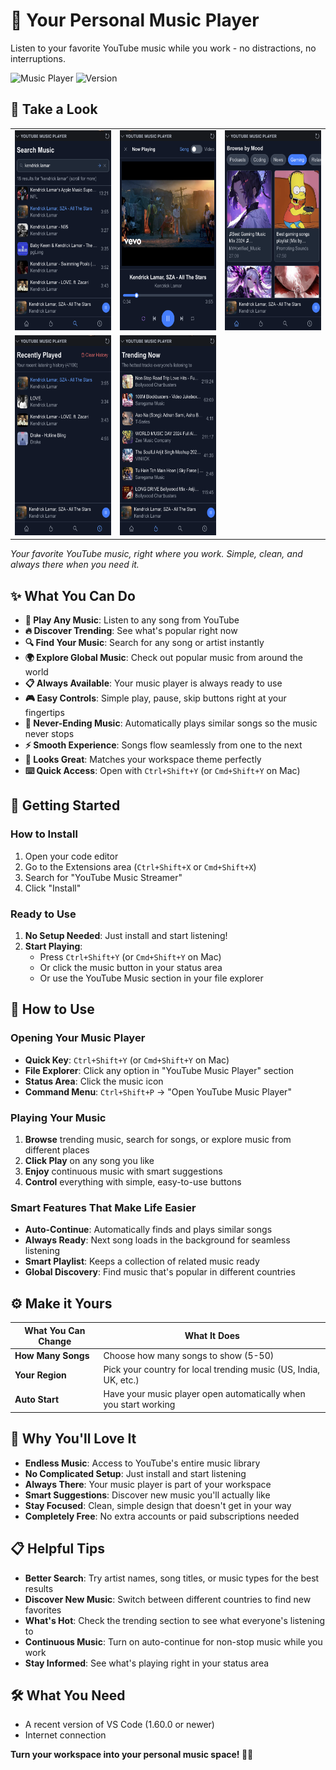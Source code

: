 # 🎵 Your Personal Music Player

Listen to your favorite YouTube music while you work - no distractions, no interruptions.

![Music Player](https://img.shields.io/badge/Music-Player-blue.svg)
![Version](https://img.shields.io/badge/version-1.0.3-green.svg)

## 📸 Take a Look

<table>
  <tr>
    <td align="center">
      <img src="https://raw.githubusercontent.com/pranoy1994/youtube-music-vscode/refs/heads/main/docs/Screenshot-1.png" alt="Main Music Player Interface" width="" height="320">
    </td>
    <td align="center">
      <img src="https://raw.githubusercontent.com/pranoy1994/youtube-music-vscode/refs/heads/main/docs/Screenshot-2.png" alt="Trending Music Section" width="" height="320">
    </td>
    <td align="center">
      <img src="https://raw.githubusercontent.com/pranoy1994/youtube-music-vscode/refs/heads/main/docs/Screenshot-3.png" alt="Music Search Feature" width="" height="320">
    </td>
  </tr>
  <tr>
    <td align="center">
      <img src="https://raw.githubusercontent.com/pranoy1994/youtube-music-vscode/refs/heads/main/docs/Screenshot-4.png" alt="Music Player Controls" width="" height="320">
    </td>
    <td align="center">
      <img src="https://raw.githubusercontent.com/pranoy1994/youtube-music-vscode/refs/heads/main/docs/Screenshot-5.png" alt="Complete Music Player Experience" width="" height="320">
    </td>
    <td align="center">
      <!-- Empty cell for balanced grid -->
    </td>
  </tr>
</table>

*Your favorite YouTube music, right where you work. Simple, clean, and always there when you need it.*

## ✨ What You Can Do

- **🎵 Play Any Music**: Listen to any song from YouTube 
- **🔥 Discover Trending**: See what's popular right now
- **🔍 Find Your Music**: Search for any song or artist instantly
- **🌍 Explore Global Music**: Check out popular music from around the world
- **📋 Always Available**: Your music player is always ready to use
- **🎮 Easy Controls**: Simple play, pause, skip buttons right at your fingertips
- **🔄 Never-Ending Music**: Automatically plays similar songs so the music never stops
- **⚡ Smooth Experience**: Songs flow seamlessly from one to the next
- **🎨 Looks Great**: Matches your workspace theme perfectly
- **⌨️ Quick Access**: Open with `Ctrl+Shift+Y` (or `Cmd+Shift+Y` on Mac)

## 🚀 Getting Started

### How to Install

1. Open your code editor
2. Go to the Extensions area (`Ctrl+Shift+X` or `Cmd+Shift+X`)
3. Search for "YouTube Music Streamer"
4. Click "Install"

### Ready to Use

1. **No Setup Needed**: Just install and start listening!
2. **Start Playing**:
   - Press `Ctrl+Shift+Y` (or `Cmd+Shift+Y` on Mac)
   - Or click the music button in your status area
   - Or use the YouTube Music section in your file explorer

## 🎯 How to Use

### Opening Your Music Player

- **Quick Key**: `Ctrl+Shift+Y` (or `Cmd+Shift+Y` on Mac)
- **File Explorer**: Click any option in "YouTube Music Player" section
- **Status Area**: Click the music icon
- **Command Menu**: `Ctrl+Shift+P` → "Open YouTube Music Player"

### Playing Your Music

1. **Browse** trending music, search for songs, or explore music from different places
2. **Click Play** on any song you like
3. **Enjoy** continuous music with smart suggestions
4. **Control** everything with simple, easy-to-use buttons

### Smart Features That Make Life Easier

- **Auto-Continue**: Automatically finds and plays similar songs
- **Always Ready**: Next song loads in the background for seamless listening
- **Smart Playlist**: Keeps a collection of related music ready
- **Global Discovery**: Find music that's popular in different countries

## ⚙️ Make it Yours

| What You Can Change | What It Does |
|---------------------|--------------|
| **How Many Songs** | Choose how many songs to show (5-50) |
| **Your Region** | Pick your country for local trending music (US, India, UK, etc.) |
| **Auto Start** | Have your music player open automatically when you start working |

## 🎵 Why You'll Love It

- **Endless Music**: Access to YouTube's entire music library
- **No Complicated Setup**: Just install and start listening
- **Always There**: Your music player is part of your workspace
- **Smart Suggestions**: Discover new music you'll actually like
- **Stay Focused**: Clean, simple design that doesn't get in your way
- **Completely Free**: No extra accounts or paid subscriptions needed

## 📋 Helpful Tips

- **Better Search**: Try artist names, song titles, or music types for the best results
- **Discover New Music**: Switch between different countries to find new favorites
- **What's Hot**: Check the trending section to see what everyone's listening to
- **Continuous Music**: Turn on auto-continue for non-stop music while you work
- **Stay Informed**: See what's playing right in your status area

## 🛠️ What You Need

- A recent version of VS Code (1.60.0 or newer)
- Internet connection

**Turn your workspace into your personal music space! 🎵✨** 